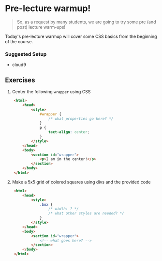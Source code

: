 # Pre-lecture warmup!
> So, as a request by many students, we are going to try some pre (and post) lecture warm-ups!

Today's pre-lecture warmup will cover some CSS basics from the beginning of the course.

### Suggested Setup
- cloud9

## Exercises

1. Center the following `wrapper` using CSS

```html
    <html>
        <head>
            <style>
                #wrapper {
                    /* what properties go here? */
                }
                p {
                    text-align: center;
                }
            </style>
        </head>
        <body>
            <section id="wrapper">
                <p>I am in the center!</p>
            </section>
        </body>
    </html>
```

2. Make a 5x5 grid of colored squares using divs and the provided code

```html
    <html>
        <head>
            <style>
                .box {
                    /* width: ? */
                    /* what other styles are needed? */
                }
            </style>
        </head>
        <body>
            <section id="wrapper">
                <!-- what goes here? -->
            </section>
        </body>
    </html>
```
